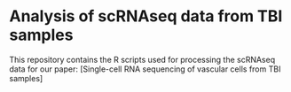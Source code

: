 # Analysis of scRNAseq data from TBI samples

This repository contains the R scripts used for processing the scRNAseq data for our paper:
[Single-cell RNA sequencing of vascular cells from TBI samples]
